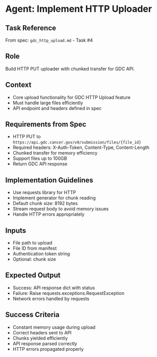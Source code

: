 # Agent: Implement HTTP Uploader

## Task Reference
From spec: `gdc_http_upload.md` - Task #4

## Role
Build HTTP PUT uploader with chunked transfer for GDC API.

## Context
- Core upload functionality for GDC HTTP Upload feature
- Must handle large files efficiently
- API endpoint and headers defined in spec

## Requirements from Spec
- HTTP PUT to `https://api.gdc.cancer.gov/v0/submission/files/{file_id}`
- Required headers: X-Auth-Token, Content-Type, Content-Length
- Chunked transfer for memory efficiency
- Support files up to 100GB
- Return GDC API response

## Implementation Guidelines
- Use requests library for HTTP
- Implement generator for chunk reading
- Default chunk size: 8192 bytes
- Stream request body to avoid memory issues
- Handle HTTP errors appropriately

## Inputs
- File path to upload
- File ID from manifest
- Authentication token string
- Optional: chunk size

## Expected Output
- Success: API response dict with status
- Failure: Raise requests.exceptions.RequestException
- Network errors handled by requests

## Success Criteria
- Constant memory usage during upload
- Correct headers sent to API
- Chunks yielded efficiently
- API response parsed correctly
- HTTP errors propagated properly